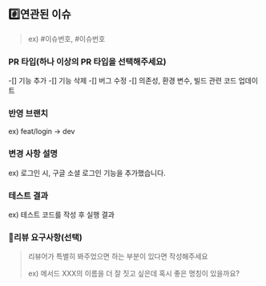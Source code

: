 ## #️⃣연관된 이슈

> ex) #이슈번호, #이슈번호

### PR 타입(하나 이상의 PR 타입을 선택해주세요)
-[] 기능 추가
-[] 기능 삭제
-[] 버그 수정
-[] 의존성, 환경 변수, 빌드 관련 코드 업데이트

### 반영 브랜치
ex) feat/login -> dev

### 변경 사항 설명
ex) 로그인 시, 구글 소셜 로그인 기능을 추가했습니다.

### 테스트 결과
ex) 테스트 코드를 작성 후 실행 결과

### 💬리뷰 요구사항(선택)

> 리뷰어가 특별히 봐주었으면 하는 부분이 있다면 작성해주세요
>
> ex) 메서드 XXX의 이름을 더 잘 짓고 싶은데 혹시 좋은 명칭이 있을까요?
